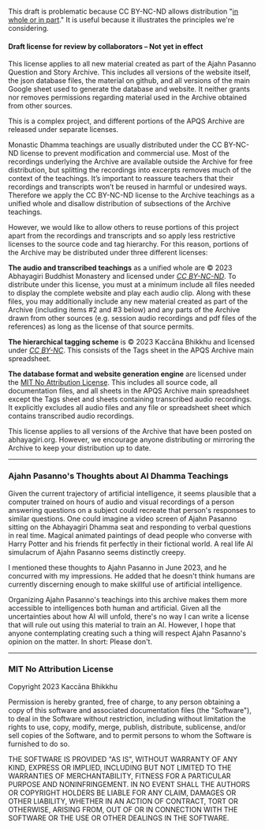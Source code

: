 This draft is problematic because CC BY-NC-ND allows distribution "[in whole or in part](https://creativecommons.org/licenses/by-nc-nd/4.0/legalcode.en#s2a)." It is useful because it illustrates the principles we're considering.

#### Draft license for review by collaborators – Not yet in effect
This license applies to all new material created as part of the Ajahn Pasanno Question and Story Archive. This includes all versions of the website itself, the json database files, the material on github, and all versions of the main Google sheet used to generate the database and website. It neither grants nor removes permissions regarding material used in the Archive obtained from other sources.

This is a complex project, and different portions of the APQS Archive are released under separate licenses.

Monastic Dhamma teachings are usually distributed under the CC BY-NC-ND license to prevent modification and commercial use. Most of the recordings underlying the Archive are available outside the Archive for free distribution, but splitting the recordings into excerpts removes much of the context of the teachings. It’s important to reassure teachers that their recordings and transcripts won’t be reused in harmful or undesired ways. Therefore we apply the CC BY-NC-ND license to the Archive teachings as a unified whole and disallow distribution of subsections of the Archive teachings.

However, we would like to allow others to reuse portions of this project apart from the recordings and transcripts and so apply less restrictive licenses to the source code and tag hierarchy.
For this reason, portions of the Archive may be distributed under three different licenses:

__The audio and transcribed teachings__ as a unified whole are © 2023 Abhayagiri Buddhist Monastery and licensed under [_CC BY-NC-ND_](https://creativecommons.org/licenses/by-nc-nd/4.0/). To distribute under this license, you must at a minimum include all files needed to display the complete website and play each audio clip. Along with these files, you may additionally include any new material created as part of the Archive (including items #2 and #3 below) and any parts of the Archive drawn from other sources (e.g. session audio recordings and pdf files of the references) as long as the license of that source permits.

__The hierarchical tagging scheme__ is © 2023 Kaccāna Bhikkhu and licensed under [_CC BY-NC_](https://creativecommons.org/licenses/by-nc/4.0/). This consists of the Tags sheet in the APQS Archive main spreadsheet.

__The database format and website generation engine__ are licensed under the [MIT No Attribution License](#mit-no-attribution-license). This includes all source code, all documentation files, and all sheets in the APQS Archive main spreadsheet except the Tags sheet and sheets containing transcribed audio recordings. It explicitly excludes all audio files and any file or spreadsheet sheet which contains transcribed audio recordings.

This license applies to all versions of the Archive that have been posted on abhayagiri.org. However, we encourage anyone distributing or mirroring the Archive to keep your distribution up to date.

-----

### Ajahn Pasanno's Thoughts about AI Dhamma Teachings

Given the current trajectory of artificial intelligence, it seems plausible that a computer trained on hours of audio and visual recordings of a person answering questions on a subject could recreate that person's responses to similar questions. One could imagine a video screen of Ajahn Pasanno sitting on the Abhayagiri Dhamma seat and responding to verbal questions in real time. Magical animated paintings of dead people who converse with Harry Potter and his friends fit perfectly in their fictional world. A real life AI simulacrum of Ajahn Pasanno seems distinctly creepy.

I mentioned these thoughts to Ajahn Pasanno in June 2023, and he concurred with my impressions. He added that he doesn't think humans are currently discerning enough to make skillful use of artificial intelligence.

Organizing Ajahn Pasanno's teachings into this archive makes them more accessible to intelligences both human and artificial. Given all the uncertainties about how AI will unfold, there's no way I can write a license that will rule out using this material to train an AI. However, I hope that anyone contemplating creating such a thing will respect Ajahn Pasanno's opinion on the matter. In short: Please don't.

-----
### MIT No Attribution License

Copyright 2023 Kaccāna Bhikkhu

Permission is hereby granted, free of charge, to any person obtaining a copy of this
software and associated documentation files (the "Software"), to deal in the Software
without restriction, including without limitation the rights to use, copy, modify,
merge, publish, distribute, sublicense, and/or sell copies of the Software, and to
permit persons to whom the Software is furnished to do so.

THE SOFTWARE IS PROVIDED "AS IS", WITHOUT WARRANTY OF ANY KIND, EXPRESS OR IMPLIED,
INCLUDING BUT NOT LIMITED TO THE WARRANTIES OF MERCHANTABILITY, FITNESS FOR A
PARTICULAR PURPOSE AND NONINFRINGEMENT. IN NO EVENT SHALL THE AUTHORS OR COPYRIGHT
HOLDERS BE LIABLE FOR ANY CLAIM, DAMAGES OR OTHER LIABILITY, WHETHER IN AN ACTION
OF CONTRACT, TORT OR OTHERWISE, ARISING FROM, OUT OF OR IN CONNECTION WITH THE
SOFTWARE OR THE USE OR OTHER DEALINGS IN THE SOFTWARE.